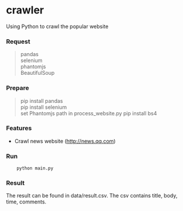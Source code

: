 # crawler
Using Python to crawl the popular website

### Request
> pandas  
> selenium  
> phantomjs  
> BeautifulSoup

### Prepare
> pip install pandas  
> pip install selenium  
> set Phantomjs path in process_website.py
> pip install bs4

### Features
- Crawl news website (http://news.qq.com)

### Run
```shell-script
    python main.py
```
### Result
The result can be found in data/result.csv. The csv contains title, body, time, comments.
